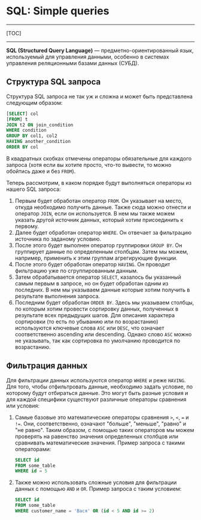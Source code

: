 # SQL: Simple queries

---

[TOC]

---

**SQL (Structured Query Language)** &mdash; предметно-ориентированный язык, используемый для управления данными, особенно в системах управления реляционными базами данных (СУБД).

## Структура SQL запроса


Структура SQL запроса не так уж и сложна и может быть представлена следующим образом:

```sql
[SELECT] col
[FROM] t
JOIN t2 ON join_condition
WHERE condition
GROUP BY col1, col2
HAVING another_condition
ORDER BY col
```

В квадратных скобках отмечены операторы обязательные для каждого запроса (хотя если вы хотите просто, что-то вывести, то можно обойтись даже и без `FROM`).

Теперь рассмотрим, в каком порядке будут выполняться операторы из нашего SQL запроса:
1. Первым будет обработан оператор `FROM`. Он указывает на место, откуда необходимо получить данные. Также сюда можно отнести и оператор `JOIN`, если он используется. В нем мы также можем указать другой источник данных, который хотим присоединить к первому.
2. Далее будет обработан оператор `WHERE`. Он отвечает за фильтрацию источника по заданому условию.
3. После этого будет выполнен оператор группировки `GROUP BY`. Он группирует данные по определенным столбцам. Затем мы можем, например, применить к этим группам агрегирующие функции.
4. После этого будет обработан оператор `HAVING`. Он проводит фильтрацию уже по сгруппированным данным.
5. Затем обрабатывается оператор `SELECT`, казалось бы указанный самым первым в запросе, но он будет обработан одним из последних. В нем мы указываем данные которые хотим получить в результате выполнения запроса.
6. Последним будет обработан `ORDER BY`. Здесь мы указываем столбцы, по которым хотим провести сортировку данных, полученных в результате всех предыдущих шагов. Для описания характера сортировки (то есть по убыванию или по возрастанию) используются ключевые слова `ASC` или `DESC`, что означает соответственно ascending или descending. Однако слово `ASC` можно не указывать, так как сортировка по умолчанию проводится по возрастанию.

## Фильтрация данных

Для фильтрации данных используются оператор `WHERE` и реже `HAVING`. Для того, чтобы отфильтровать данные, необходимо задать условие, по которому будут отбираться данные. Это могут быть разные условия и для каждой специфики существуют различные операторы сравнения или условия:
1. Самые базовые это математические операторы сравнения `>`, `<`, `=` и `!=`. Они, соответственно, означают "больше", "меньше", "равно" и "не равно". Таким образом, с помощью таких операторов мы можем проверять на равенство значения определенных столбцов или сравнивать математические значения. Пример запроса с такими операторами:
   ```sql
   SELECT id
   FROM some_table
   WHERE id = 5
   ```
2. Также можно использовать сложные условия для фильтрации данных с помощью `AND` и `OR`. Пример запроса с таким условием:
   ```sql
   SELECT id
   FROM some_table
   WHERE customer_name = 'Вася' OR (id < 5 AND id >= 2)
   ```
